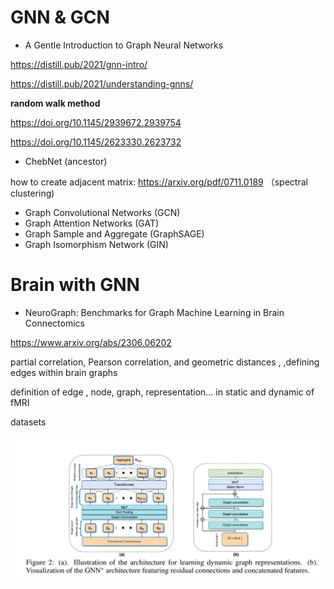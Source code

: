 # GNN & GCN

* A Gentle Introduction to Graph Neural Networks


<https://distill.pub/2021/gnn-intro/>

<https://distill.pub/2021/understanding-gnns/>





**random walk method**

<https://doi.org/10.1145/2939672.2939754>

<https://doi.org/10.1145/2623330.2623732>



* ChebNet  (ancestor)

how to create adjacent matrix: <https://arxiv.org/pdf/0711.0189> （spectral clustering)

- Graph Convolutional Networks (GCN)
- Graph Attention Networks (GAT)
- Graph Sample and Aggregate (GraphSAGE)
- Graph Isomorphism Network (GIN)

# Brain with GNN

* NeuroGraph: Benchmarks for Graph Machine
  Learning in Brain Connectomics

<https://www.arxiv.org/abs/2306.06202>

partial correlation, Pearson correlation, and geometric distances , ,defining edges within brain graphs

definition of edge , node, graph, representation... in static and dynamic of fMRI

datasets

![image-20241021193925663](./assets/image-20241021193925663.png)

